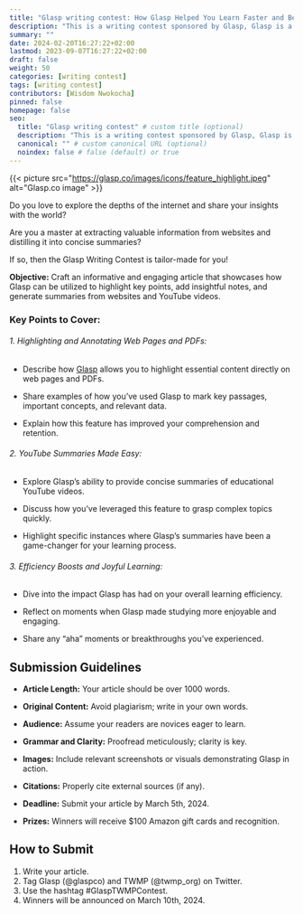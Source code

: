 ```yaml
---
title: "Glasp writing contest: How Glasp Helped You Learn Faster and Better"
description: "This is a writing contest sponsored by Glasp, Glasp is a social web highlighter that people can use to highlight and organize quotes and ideas from the web without switching back and forth between screens"
summary: ""
date: 2024-02-20T16:27:22+02:00
lastmod: 2023-09-07T16:27:22+02:00
draft: false
weight: 50
categories: [writing contest]
tags: [writing contest]
contributors: [Wisdom Nwokocha]
pinned: false
homepage: false
seo:
  title: "Glasp writing contest" # custom title (optional)
  description: "This is a writing contest sponsored by Glasp, Glasp is a social web highlighter that people can use to highlight and organize quotes and ideas from the web without switching back and forth between screens" # custom description (recommended)
  canonical: "" # custom canonical URL (optional)
  noindex: false # false (default) or true
---
```


{{< picture src="https://glasp.co/images/icons/feature_highlight.jpeg" alt="Glasp.co image" >}}

Do you love to explore the depths of the internet and share your insights with the world?

Are you a master at extracting valuable information from websites and distilling it into concise summaries?

If so, then the Glasp Writing Contest is tailor-made for you!

**Objective:** Craft an informative and engaging article that showcases how Glasp can be utilized to highlight key points, add insightful notes, and generate summaries from websites and YouTube videos.

### Key Points to Cover:

###### 1. Highlighting and Annotating Web Pages and PDFs:

- Describe how [Glasp](https://glasp.co/) allows you to highlight essential content directly on web pages and PDFs.

- Share examples of how you’ve used Glasp to mark key passages, important concepts, and relevant data.

- Explain how this feature has improved your comprehension and retention.

###### 2. YouTube Summaries Made Easy:

- Explore Glasp’s ability to provide concise summaries of educational YouTube videos.

- Discuss how you’ve leveraged this feature to grasp complex topics quickly.

- Highlight specific instances where Glasp’s summaries have been a game-changer for your learning process.

###### 3. Efficiency Boosts and Joyful Learning:

- Dive into the impact Glasp has had on your overall learning efficiency.

- Reflect on moments when Glasp made studying more enjoyable and engaging.

- Share any “aha” moments or breakthroughs you’ve experienced.

## Submission Guidelines

- **Article Length:** Your article should be over 1000 words.

- **Original Content:** Avoid plagiarism; write in your own words.
- **Audience:** Assume your readers are novices eager to learn.
- **Grammar and Clarity:** Proofread meticulously; clarity is key.
- **Images:** Include relevant screenshots or visuals demonstrating Glasp in action.
- **Citations:** Properly cite external sources (if any).
- **Deadline:** Submit your article by March 5th, 2024.
- **Prizes:** Winners will receive $100 Amazon gift cards and recognition.

## How to Submit

1. Write your article.
2. Tag Glasp (@glaspco) and TWMP (@twmp_org) on Twitter.
3. Use the hashtag #GlaspTWMPContest.
4. Winners will be announced on March 10th, 2024.
